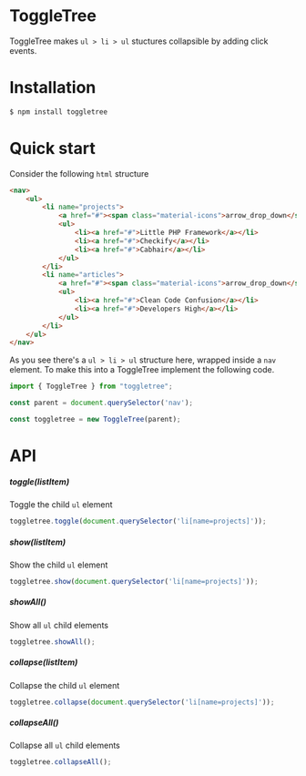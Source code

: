 # ToggleTree 
ToggleTree makes `ul > li > ul` stuctures collapsible by adding click events.

# Installation
```sh
$ npm install toggletree 
```

# Quick start
Consider the following `html` structure
```html
<nav>
    <ul>
        <li name="projects">
            <a href="#"><span class="material-icons">arrow_drop_down</span> Projects</a>
            <ul>
                <li><a href="#">Little PHP Framework</a></li>
                <li><a href="#">Checkify</a></li>
                <li><a href="#">Cabhair</a></li>
            </ul>
        </li>
        <li name="articles">
            <a href="#"><span class="material-icons">arrow_drop_down</span> Articles</a>
            <ul>
                <li><a href="#">Clean Code Confusion</a></li>
                <li><a href="#">Developers High</a></li>
            </ul>
        </li>
    </ul>
</nav>
```
As you see there's a `ul > li > ul` structure here, wrapped inside a `nav` element. To make this into a ToggleTree implement the following code.
```javascript
import { ToggleTree } from "toggletree";

const parent = document.querySelector('nav');

const toggletree = new ToggleTree(parent);
```
# API
##### toggle(listItem)
Toggle the child `ul` element
```javascript
toggletree.toggle(document.querySelector('li[name=projects]'));
```
##### show(listItem)
Show the child `ul` element
```javascript
toggletree.show(document.querySelector('li[name=projects]'));
```
##### showAll()
Show all `ul` child elements
```javascript
toggletree.showAll();
```
##### collapse(listItem)
Collapse the child `ul` element
```javascript
toggletree.collapse(document.querySelector('li[name=projects]'));
```
##### collapseAll()
Collapse all `ul` child elements
```javascript
toggletree.collapseAll();
```
